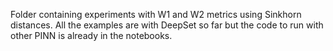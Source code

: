 Folder containing experiments with W1 and W2 metrics using Sinkhorn distances. All the examples are with DeepSet so far but the code to run with other PINN is already in the notebooks.

